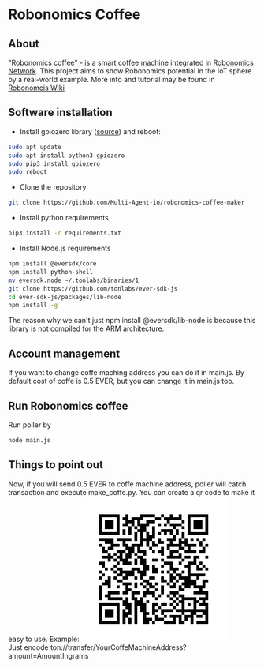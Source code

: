 # Robonomics Coffee

## About
"Robonomics coffee" - is a smart coffee machine integrated in  [Robonomics Network](https://robonomics.network/).
This project aims to show Robonomics potential in the IoT sphere by a real-world example. More info and tutorial may be
found in [Robonomcis Wiki](https://wiki.robonomics.network/docs/en/robonomics-coffee/)

## Software installation
- Install gpiozero library ([source](https://gpiozero.readthedocs.io/en/stable/installing.html)) and reboot:
```bash
sudo apt update
sudo apt install python3-gpiozero
sudo pip3 install gpiozero
sudo reboot
```
- Clone the repository
```bash
git clone https://github.com/Multi-Agent-io/robonomics-coffee-maker
```
- Install python requirements
```bash
pip3 install -r requirements.txt
```

- Install Node.js requirements
```bash
npm install @eversdk/core
npm install python-shell
mv eversdk.node ~/.tonlabs/binaries/1
git clone https://github.com/tonlabs/ever-sdk-js
cd ever-sdk-js/packages/lib-node
npm install -g
```

The reason why we can't just npm install @eversdk/lib-node is because this library is not compiled for the ARM architecture.

## Account management
If you want to change coffe maching address you can do it in main.js. By default cost of coffe is 0.5 EVER, but you can change it in main.js too.

## Run Robonomics coffee
Run poller by 
```bash
node main.js
```
## Things to point out
Now, if you will send 0.5 EVER to coffe machine address, poller will catch transaction and execute make_coffe.py.
You can create a qr code to make it easy to use. Example: ![Screenshot](qr.jpg)  
Just encode ton://transfer/YourCoffeMachineAddress?amount=AmountIngrams